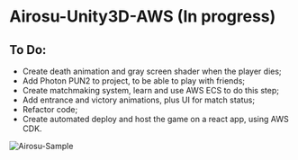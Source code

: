# Airosu-Unity3D-AWS (In progress)

## To Do:
- Create death animation and gray screen shader when the player dies;
- Add Photon PUN2 to project, to be able to play with friends;
- Create matchmaking system, learn and use AWS ECS to do this step;
- Add entrance and victory animations, plus UI for match status;
- Refactor code;
- Create automated deploy and host the game on a react app, using AWS CDK.

![Airosu-Sample](https://user-images.githubusercontent.com/62142386/162643418-156d20e2-23be-486e-bc7b-bad5d0517d81.gif)
